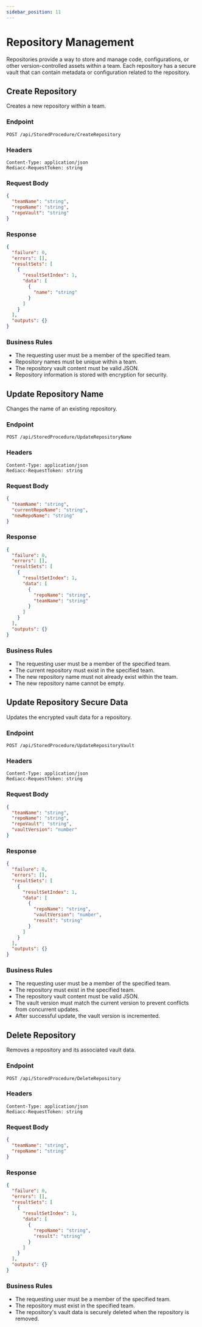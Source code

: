 ```yaml
---
sidebar_position: 11
---
```


# Repository Management

Repositories provide a way to store and manage code, configurations, or other version-controlled assets within a team. Each repository has a secure vault that can contain metadata or configuration related to the repository.

## Create Repository

Creates a new repository within a team.

### Endpoint

```
POST /api/StoredProcedure/CreateRepository
```

### Headers

```
Content-Type: application/json
Rediacc-RequestToken: string
```

### Request Body

```json
{
  "teamName": "string",
  "repoName": "string",
  "repoVault": "string"
}
```

### Response

```json
{
  "failure": 0,
  "errors": [],
  "resultSets": [
    {
      "resultSetIndex": 1,
      "data": [
        {
          "name": "string"
        }
      ]
    }
  ],
  "outputs": {}
}
```

### Business Rules

- The requesting user must be a member of the specified team.
- Repository names must be unique within a team.
- The repository vault content must be valid JSON.
- Repository information is stored with encryption for security.

## Update Repository Name

Changes the name of an existing repository.

### Endpoint

```
POST /api/StoredProcedure/UpdateRepositoryName
```

### Headers

```
Content-Type: application/json
Rediacc-RequestToken: string
```

### Request Body

```json
{
  "teamName": "string",
  "currentRepoName": "string",
  "newRepoName": "string"
}
```

### Response

```json
{
  "failure": 0,
  "errors": [],
  "resultSets": [
    {
      "resultSetIndex": 1,
      "data": [
        {
          "repoName": "string",
          "teamName": "string"
        }
      ]
    }
  ],
  "outputs": {}
}
```

### Business Rules

- The requesting user must be a member of the specified team.
- The current repository must exist in the specified team.
- The new repository name must not already exist within the team.
- The new repository name cannot be empty.

## Update Repository Secure Data

Updates the encrypted vault data for a repository.

### Endpoint

```
POST /api/StoredProcedure/UpdateRepositoryVault
```

### Headers

```
Content-Type: application/json
Rediacc-RequestToken: string
```

### Request Body

```json
{
  "teamName": "string",
  "repoName": "string",
  "repoVault": "string",
  "vaultVersion": "number"
}
```

### Response

```json
{
  "failure": 0,
  "errors": [],
  "resultSets": [
    {
      "resultSetIndex": 1,
      "data": [
        {
          "repoName": "string",
          "vaultVersion": "number",
          "result": "string"
        }
      ]
    }
  ],
  "outputs": {}
}
```

### Business Rules

- The requesting user must be a member of the specified team.
- The repository must exist in the specified team.
- The repository vault content must be valid JSON.
- The vault version must match the current version to prevent conflicts from concurrent updates.
- After successful update, the vault version is incremented.

## Delete Repository

Removes a repository and its associated vault data.

### Endpoint

```
POST /api/StoredProcedure/DeleteRepository
```

### Headers

```
Content-Type: application/json
Rediacc-RequestToken: string
```

### Request Body

```json
{
  "teamName": "string",
  "repoName": "string"
}
```

### Response

```json
{
  "failure": 0,
  "errors": [],
  "resultSets": [
    {
      "resultSetIndex": 1,
      "data": [
        {
          "repoName": "string",
          "result": "string"
        }
      ]
    }
  ],
  "outputs": {}
}
```

### Business Rules

- The requesting user must be a member of the specified team.
- The repository must exist in the specified team.
- The repository's vault data is securely deleted when the repository is removed.

